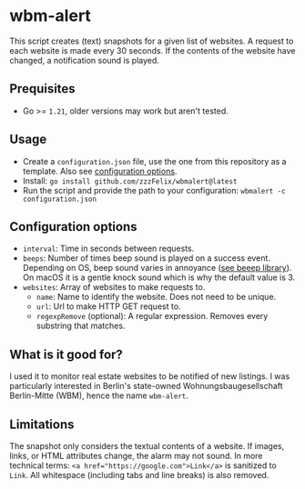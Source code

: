 # wbm-alert
This script creates (text) snapshots for a given list of websites. A request to each website is made every 30 seconds. If the contents of the website have changed, a notification sound is played.

## Prequisites
 - Go >= `1.21`, older versions may work but aren't tested.

## Usage
- Create a `configuration.json` file, use the one from this repository as a template. Also see [configuration options](#configuration-options).
- Install: `go install github.com/zzzFelix/wbmalert@latest`
- Run the script and provide the path to your configuration: `wbmalert -c configuration.json`

## Configuration options
- `interval`: Time in seconds between requests.
- `beeps`: Number of times beep sound is played on a success event. Depending on OS, beep sound varies in annoyance ([see beeep library](https://github.com/gen2brain/beeep)). On macOS it is a gentle knock sound which is why the default value is 3.
- `websites`: Array of websites to make requests to.
    - `name`: Name to identify the website. Does not need to be unique.
    - `url`: Url to make HTTP GET request to.
    - `regexpRemove` (optional): A regular expression. Removes every substring that matches.

## What is it good for?
I used it to monitor real estate websites to be notified of new listings. I was particularly interested in Berlin's state-owned Wohnungsbaugesellschaft Berlin-Mitte (WBM), hence the name `wbm-alert`.

## Limitations
The snapshot only considers the textual contents of a website. If images, links, or HTML attributes change, the alarm may not sound. In more technical terms: `<a href="https://google.com">Link</a>` is sanitized to `Link`. All whitespace (including tabs and line breaks) is also removed.

